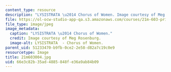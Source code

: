 ```yaml
---
content_type: resource
description: "LYSISTRATA \u2014 Chorus of Women. Image courtesy of Meg Rosenburg."
file: https://ol-ocw-studio-app-qa.s3.amazonaws.com/courses/21m-603-principles-of-design-fall-2005/66e3c82b35ad4885848fe36a9ab84b09_21m603004.jpg
file_type: image/jpeg
image_metadata:
  caption: "LYSISTRATA \u2014 Chorus of Women."
  credit: Image courtesy of Meg Rosenburg.
  image-alt: LYSISTRATA  - Chorus of Women.
parent_uid: 51233470-b9fb-0ce2-2e58-d82a7c19c0e9
resourcetype: Image
title: 21m603004.jpg
uid: 66e3c82b-35ad-4885-848f-e36a9ab84b09
---
```

